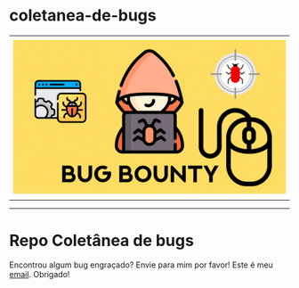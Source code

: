 # coletanea-de-bugs

<div align="center">
    <table>
        <tr>
         <td align="center"></td>
        </tr> 
        <tr>
            <td>
                <img alt="bug" src="https://github.com/joaopauloaramuni/joaopauloaramuni/blob/main/img/bugbounty2.png?raw=true"/>
            </td>
        </tr>
        <tr>
            <td align="center"></td>
        </tr> 
    </table>
</div>

-----

# Repo Coletânea de bugs

Encontrou algum bug engraçado? Envie para mim por favor! Este é meu <a href="mailto:joaopauloaramuni@gmail.com" target="_blank">email</a>. Obrigado!
